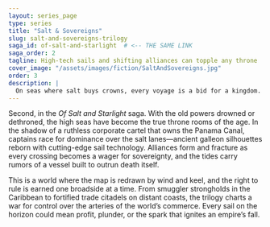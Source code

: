 ```yaml
---
layout: series_page
type: series
title: "Salt & Sovereigns"
slug: salt-and-sovereigns-trilogy
saga_id: of-salt-and-starlight  # <-- THE SAME LINK
saga_order: 2
tagline: High-tech sails and shifting alliances can topple any throne
cover_image: "/assets/images/fiction/SaltAndSovereigns.jpg"
order: 3
description: |
  On seas where salt buys crowns, every voyage is a bid for a kingdom. The wind will decide who wears it.
---
```

Second, in the *Of Salt and Starlight* saga. With the old powers drowned or dethroned, the high seas have become the true throne rooms of the age. In the shadow of a ruthless corporate cartel that owns the Panama Canal, captains race for dominance over the salt lanes—ancient galleon silhouettes reborn with cutting-edge sail technology. Alliances form and fracture as every crossing becomes a wager for sovereignty, and the tides carry rumors of a vessel built to outrun death itself.

This is a world where the map is redrawn by wind and keel, and the right to rule is earned one broadside at a time. From smuggler strongholds in the Caribbean to fortified trade citadels on distant coasts, the trilogy charts a war for control over the arteries of the world’s commerce. Every sail on the horizon could mean profit, plunder, or the spark that ignites an empire’s fall.
